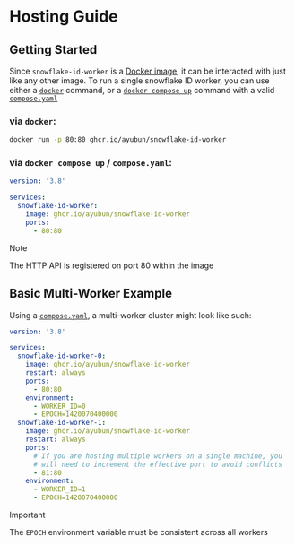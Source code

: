# Hosting Guide

## Getting Started
Since `snowflake-id-worker` is a [Docker image](https://docs.docker.com/get-started/docker-concepts/the-basics/what-is-an-image/), it can be
interacted with just like any other image. To run a single snowflake ID worker, you can use either a
[`docker`](https://docs.docker.com/reference/cli/docker/) command, or a
[`docker compose up`](https://docs.docker.com/reference/cli/docker/compose/up/) command with a valid
[`compose.yaml`](https://docs.docker.com/compose/intro/compose-application-model/#the-compose-file)

### via `docker`:
```bash
docker run -p 80:80 ghcr.io/ayubun/snowflake-id-worker
```
### via `docker compose up` / `compose.yaml`:
```yml
version: '3.8'

services:
  snowflake-id-worker:
    image: ghcr.io/ayubun/snowflake-id-worker
    ports:
      - 80:80
```

> [!NOTE] 
> The HTTP API is registered on port 80 within the image

## Basic Multi-Worker Example

Using a [`compose.yaml`](https://docs.docker.com/compose/intro/compose-application-model/#the-compose-file), a multi-worker cluster might
look like such:
```yml
version: '3.8'

services:
  snowflake-id-worker-0:
    image: ghcr.io/ayubun/snowflake-id-worker
    restart: always
    ports:
      - 80:80
    environment:
      - WORKER_ID=0
      - EPOCH=1420070400000
  snowflake-id-worker-1:
    image: ghcr.io/ayubun/snowflake-id-worker
    restart: always
    ports:
      # If you are hosting multiple workers on a single machine, you 
      # will need to increment the effective port to avoid conflicts
      - 81:80
    environment:
      - WORKER_ID=1
      - EPOCH=1420070400000
```

> [!IMPORTANT] 
> The `EPOCH` environment variable must be consistent across all workers
